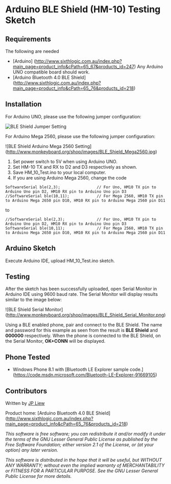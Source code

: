 # Arduino BLE Shield (HM-10) Testing Sketch

## Requirements

The following are needed 

* [Arduino] (http://www.sixthlogic.com.au/index.php?main_page=product_info&cPath=65_67&products_id=247) Any Arduino UNO compatible board should work.
* [Arduino Bluetooth 4.0 BLE Shield] (http://www.sixthlogic.com.au/index.php?main_page=product_info&cPath=65_76&products_id=218)

## Installation 

For Arduino UNO, please use the following jumper configuration:

![BLE Shield Jumper Setting](http://www.monkeyboard.org/shop/images/BLE_Shield_Jumper.jpg)

For Arduino Mega 2560, please use the following jumper configuration:

![BLE Shield Arduino Mega 2560 Setting] (http://www.monkeyboard.org/shop/images/BLE_Shield_Mega2560.jpg)

1. Set power switch to 5V when using Arduino UNO.
2. Set HM-10 TX and RX to D2 and D3 respectively as shown.
3. Save HM_10_Test.ino to your local computer.
4. If you are using Arduino Mega 2560, change the code 

```
SoftwareSerial ble(2,3);				// For Uno, HM10 TX pin to Arduino Uno pin D2, HM10 RX pin to Arduino Uno pin D3
//SoftwareSerial ble(10,11);			// For Mega 2560, HM10 TX pin to Arduino Mega 2650 pin D10, HM10 RX pin to Arduino Mega 2560 pin D11
```

to 

```
//SoftwareSerial ble(2,3);				// For Uno, HM10 TX pin to Arduino Uno pin D2, HM10 RX pin to Arduino Uno pin D3
SoftwareSerial ble(10,11);				// For Mega 2560, HM10 TX pin to Arduino Mega 2650 pin D10, HM10 RX pin to Arduino Mega 2560 pin D11
```

## Arduino Sketch

Execute Arduino IDE, upload HM_10_Test.ino sketch.

## Testing

After the sketch has been successfully uploaded, open Serial Monitor in Arduino IDE using 9600 baud rate. The Serial Monitor will display results similar to the image below:

![BLE Shield Serial Monitor] (http://www.monkeyboard.org/shop/images/BLE_Shield_Serial_Monitor.png)

Using a BLE enabled phone, pair and connect to the BLE Shield.  The name and password for this example as seen from the result is **BLE Shield** and **000000** respectively. When the phone is connected to the BLE Shield, on the Serial Monitor, **OK+CONN** will be displayed. 

## Phone Tested

* Windows Phone 8.1 with [Bluetooth LE Explorer sample code.] (https://code.msdn.microsoft.com/Bluetooth-LE-Explorer-91669105)

## Contributors

Written by [JP Liew](http://jpliew.com)

Product home: [Arduino Bluetooth 4.0 BLE Shield] (http://www.sixthlogic.com.au/index.php?main_page=product_info&cPath=65_76&products_id=218)

*This software is free software; you can redistribute it and/or modify it under the terms of the GNU Lesser General Public License as published by the Free Software Foundation; either version 2.1 of the License, or (at your option) any later version.*

*This software is distributed in the hope that it will be useful, but WITHOUT ANY WARRANTY; without even the implied warranty of MERCHANTABILITY or FITNESS FOR A PARTICULAR PURPOSE.  See the GNU Lesser General Public License for more details.*
